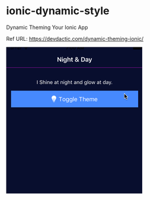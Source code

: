 # ionic-dynamic-style

Dynamic Theming Your Ionic App

Ref URL: https://devdactic.com/dynamic-theming-ionic/

![Ionic Shopping](ionic-dynamic-style-toggle.gif)
